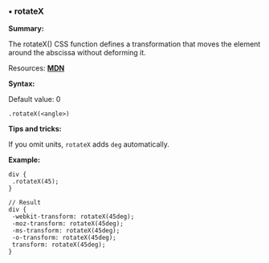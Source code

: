 ### <a name="rotateX"></a> &#8226; rotateX
**Summary:**

The rotateX() CSS function defines a transformation that moves the element around the abscissa without deforming it.

Resources: **[MDN](https://developer.mozilla.org/en-US/docs/Web/CSS/transform#rotateX)**

**Syntax:**

Default value: 0

    .rotateX(<angle>)

**Tips and tricks:**

  If you omit units, `rotateX` adds `deg` automatically.  
  
**Example:**

    div {
     .rotateX(45);
    }
    
    // Result
    div {
     -webkit-transform: rotateX(45deg);
     -moz-transform: rotateX(45deg);
     -ms-transform: rotateX(45deg);
     -o-transform: rotateX(45deg);
     transform: rotateX(45deg);
    }


